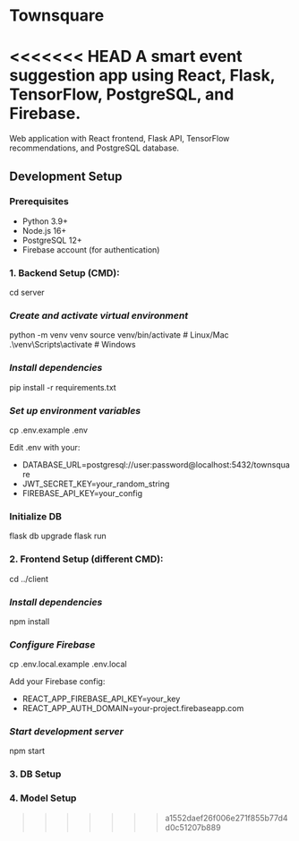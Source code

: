 # Townsquare

<<<<<<< HEAD
A smart event suggestion app using React, Flask, TensorFlow, PostgreSQL, and Firebase.
=======
Web application with React frontend, Flask API, TensorFlow recommendations, and PostgreSQL database.

## Development Setup

### Prerequisites
- Python 3.9+
- Node.js 16+
- PostgreSQL 12+
- Firebase account (for authentication)

### 1. Backend Setup (CMD):
cd server

### *Create and activate virtual environment*
python -m venv venv
source venv/bin/activate  # Linux/Mac
.\venv\Scripts\activate   # Windows

### *Install dependencies*
pip install -r requirements.txt

### *Set up environment variables*
cp .env.example .env

Edit .env with your:
 - DATABASE_URL=postgresql://user:password@localhost:5432/townsquare
 - JWT_SECRET_KEY=your_random_string
 - FIREBASE_API_KEY=your_config

### Initialize DB
flask db upgrade
flask run

### 2. Frontend Setup (different CMD):
cd ../client

### *Install dependencies*
npm install

### *Configure Firebase*
cp .env.local.example .env.local

Add your Firebase config:
 - REACT_APP_FIREBASE_API_KEY=your_key
 - REACT_APP_AUTH_DOMAIN=your-project.firebaseapp.com

### *Start development server*
npm start

### 3. DB Setup
### 4. Model Setup
>>>>>>> a1552daef26f006e271f855b77d4d0c51207b889
